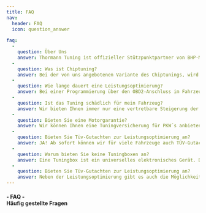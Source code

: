 ```yaml
---
title: FAQ
nav:
  header: FAQ
  icon: question_answer
  
faq:
  -
    question: Über Uns
    answer: Thormann Tuning ist offizieller Stützpunktpartner von BHP-Motorsport aus Weilheim an der Teck. Sie profitieren von der langjährigen Erfahrung des führenden Chiptuninganbieters und Wir können Ihnen durch diese Zusammenarbeit eine Leistungsoptimierung von bester Qualität für Ihr Auto anbieten.
  -
    question: Was ist Chiptuning?
    answer: Bei der von uns angebotenen Variante des Chiptunings, wird das Motorsteuergerät Ihres Fahrzeugs neu programmiert. Dabei werden mehrere Parameter (z.B. Ladedruck, Einspritzmenge, Einspritzdruck...) des Fahrzeugs angepasst um somit eine höhere Leistung zu erhalten. Es wird kein zusätzliches Teil verbaut!
  -
    question: Wie lange dauert eine Leistungsoptimierung?
    answer: Bei einer Programmierung über den OBD2-Anschluss im Fahrzeug benötigen wir ca. 2-3 Stunden. Muss allerdings das Motorsteuergerät ausgebaut werden um es programmieren zu können, benötigen wir 4-6 Stunden. In diesem Fall empfehlen wir nicht auf das Fahrzeug zu warten. Bei der zweiten Variante werden auch Zusatzkosten wegen Mehraufwands fällig.
  -
    question: Ist das Tuning schädlich für mein Fahrzeug?
    answer: Wir bieten Ihnen immer nur eine vertretbare Steigerung der Leistung sowie des Drehmoments an. Dabei wird auch noch unterschieden welches Getriebe in Ihrem Fahrzeug verbaut ist. Wir nutzen dabei die Leistungsreserven, welche die Automobilhersteller bewusst frei lassen um beispielsweise eigene Tuningsmaßnahmen verkaufen zu können.
  -
    question: Bieten Sie eine Motorgarantie?
    answer: Wir können Ihnen eine Tuningversicherung für PKW´s anbieten.Versicherbar sind Autos bis 5 Jahre mit einer Laufleistung von bis zu 100.000km.
  -
    question: Bieten Sie Tüv-Gutachten zur Leistungsoptimierung an?
    answer: JA! Ab sofort können wir für viele Fahrzeuge auch TÜV-Gutachten zu unserem Chiptuning anbieten.
  -
    question: Warum bieten Sie keine Tuningboxen an?
    answer: Eine Tuningbox ist ein universelles elektronisches Gerät. Diese Boxen werden häufig für alle möglichen PKW angeboten. Ist es nicht merkwürdig warum die gleiche Box in jedem PKW gleich gut funktionieren soll? Das finden wir auch! Diese Boxen machen nichts anderes als die Sensorwerte für das Motorsteuergät zu manipulieren. Das bedeutet, dass z.B. bei einer Fehlfunktion dieser Box oder auch der Sensorik im Auto die wichtigen Sicherungsfunktionen im Steuergerät (z.B. Notlaufprogramm) nicht mehr greifen können. Bei einer direkten Programmierung des Steuergeräts bleiben alle Sicherungsfunktionen erhalten!
  -
    question: Bieten Sie Tüv-Gutachten zur Leistungsoptimierung an?
    answer: Neben der Leistungsoptimierung gibt es auch die Möglichkeit das AGR-Ventil, die VMAX-Sperre oder z.B. beim Dieselfahrzeug den Partikelfilter (DPF) auszuprogrammieren. Zudem bieten wir für VAG-Fahrzeuge auch verschiedene Codierungen an. Bei weiteren Wünschen können Sie uns trotzdem gerne kontaktieren.
---
```

#### - FAQ -<br>Häufig gestellte Fragen